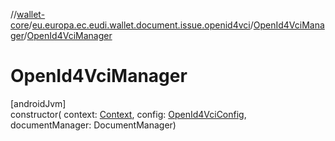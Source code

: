 //[wallet-core](../../../index.md)/[eu.europa.ec.eudi.wallet.document.issue.openid4vci](../index.md)/[OpenId4VciManager](index.md)/[OpenId4VciManager](-open-id4-vci-manager.md)

# OpenId4VciManager

[androidJvm]\
constructor(
context: [Context](https://developer.android.com/reference/kotlin/android/content/Context.html),
config: [OpenId4VciConfig](../-open-id4-vci-config/index.md), documentManager: DocumentManager)
